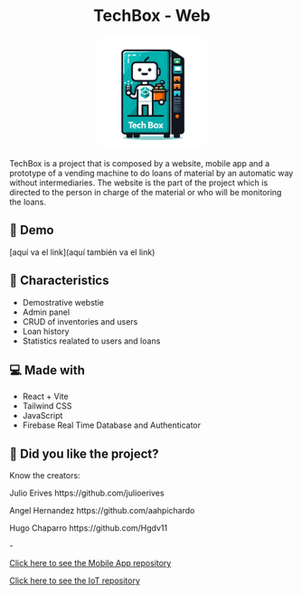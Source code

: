 <h1 align="center" id="title">TechBox - Web</h1>

<p align="center"> <img src="./assets/img/logo-1.png" width="200" style="border-radius: 20px;" alt="project-image" /> </p>

<p id="description">TechBox is a project that is composed by a website, mobile app and a prototype of a vending machine to do loans of material by an automatic way without intermediaries. The website is the part of the project which is directed to the person in charge of the material or who will be monitoring the loans.</p>

<h2>🚀 Demo</h2>

[aquí va el link](aquí también va el link)

  
  
<h2>🧐 Characteristics</h2>

*   Demostrative webstie
*   Admin panel
*   CRUD of inventories and users
*   Loan history
*   Statistics realated to users and loans

  
  
<h2>💻 Made with</h2>

*   React + Vite
*   Tailwind CSS
*   JavaScript
*   Firebase Real Time Database and Authenticator

<h2>💖 Did you like the project?</h2>

<p> Know the creators:</p>
<p>Julio Erives https://github.com/julioerives</p> 
<p>Angel Hernandez https://github.com/aahpichardo</p>  
<p>Hugo Chaparro https://github.com/Hgdv11</p>
<p>-</p>

<p><a href="https://github.com/Hgdv11/TechBox" target="_blank">Click here to see the Mobile App repository</a><p>
<p><a href="https://github.com/aahpichardo/techbox-microcontrolador" target="_blank">Click here to see the IoT repository</a><p>